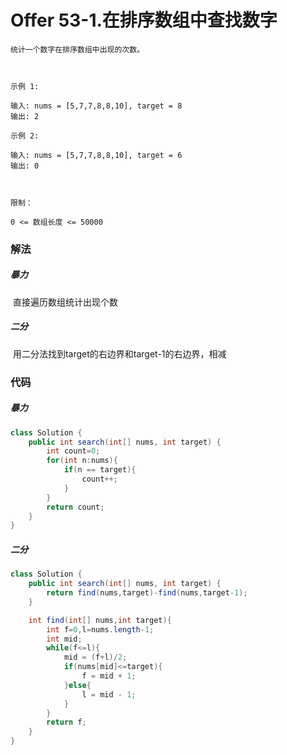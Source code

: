 # Offer 53-1.在排序数组中查找数字

```
统计一个数字在排序数组中出现的次数。

 

示例 1:

输入: nums = [5,7,7,8,8,10], target = 8
输出: 2

示例 2:

输入: nums = [5,7,7,8,8,10], target = 6
输出: 0

 

限制：

0 <= 数组长度 <= 50000
```

### 解法

##### 暴力

​	直接遍历数组统计出现个数

##### 二分

​	用二分法找到target的右边界和target-1的右边界，相减

### 代码

##### 暴力

```java
class Solution {
    public int search(int[] nums, int target) {
        int count=0;
        for(int n:nums){
            if(n == target){
                count++;
            }
        }
        return count;
    }
}
```

##### 二分

```java
class Solution {
    public int search(int[] nums, int target) {
        return find(nums,target)-find(nums,target-1);
    }

    int find(int[] nums,int target){
        int f=0,l=nums.length-1;
        int mid;
        while(f<=l){
            mid = (f+l)/2;
            if(nums[mid]<=target){
                f = mid + 1;
            }else{
                l = mid - 1;
            }
        }
        return f;
    }
}
```

